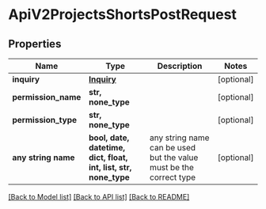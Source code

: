 # ApiV2ProjectsShortsPostRequest


## Properties
Name | Type | Description | Notes
------------ | ------------- | ------------- | -------------
**inquiry** | [**Inquiry**](Inquiry.md) |  | [optional] 
**permission_name** | **str, none_type** |  | [optional] 
**permission_type** | **str, none_type** |  | [optional] 
**any string name** | **bool, date, datetime, dict, float, int, list, str, none_type** | any string name can be used but the value must be the correct type | [optional]

[[Back to Model list]](../README.md#documentation-for-models) [[Back to API list]](../README.md#documentation-for-api-endpoints) [[Back to README]](../README.md)



